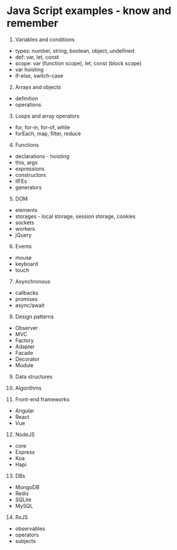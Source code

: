 # Java Script examples - know and remember

1. Variables and conditions
- types: number, string, boolean, object, undefined
- def: var, let, const
- scope: var (function scope), let, const (block scope)
- var hoisting
- if-else, switch-case

2. Arrays and objects
- definition
- operations

3. Loops and array operators
- for, for-in, for-of, while
- forEach, map, filter, reduce

4. Functions
- declarations - hoisting
- this, args
- expressions
- constructors
- IIFEs
- generators

5. DOM
- elements
- storages - local storage, session storage, cookies
- sockets
- workers
- jQuery

6. Events
- mouse
- keyboard
- touch

7. Asynchronous
- callbacks
- promises
- async/await

8. Design patterns
- Observer
- MVC
- Factory
- Adapter
- Facade
- Decorator
- Module

9. Data structures

10. Algorithms

11. Front-end frameworks
- Angular
- React
- Vue

12. NodeJS
- core
- Express
- Koa
- Hapi

13. DBs
- MongoDB
- Redis
- SQLite
- MySQL

14. RxJS
- observables
- operators
- subjects
